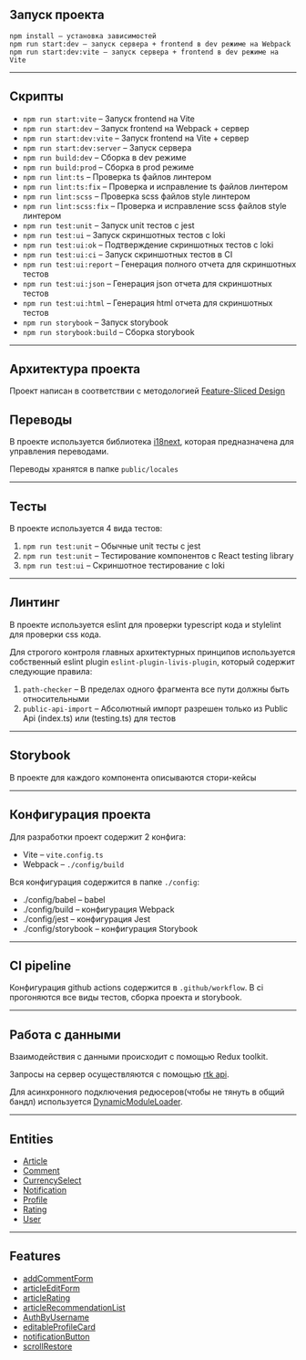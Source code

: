 ## Запуск проекта

```
npm install – установка зависимостей
npm run start:dev – запуск сервера + frontend в dev режиме на Webpack
npm run start:dev:vite – запуск сервера + frontend в dev режиме на Vite
```

----

## Скрипты

- `npm run start:vite` – Запуск frontend на Vite
- `npm run start:dev` – Запуск frontend на Webpack + сервер
- `npm run start:dev:vite` – Запуск frontend на Vite + сервер
- `npm run start:dev:server` – Запуск сервера
- `npm run build:dev` – Сборка в dev режиме
- `npm run build:prod` – Сборка в prod режиме
- `npm run lint:ts` – Проверка ts файлов линтером
- `npm run lint:ts:fix` – Проверка и исправление ts файлов линтером
- `npm run lint:scss` – Проверка scss файлов style линтером
- `npm run lint:scss:fix` – Проверка и исправление scss файлов style линтером
- `npm run test:unit` – Запуск unit тестов с jest
- `npm run test:ui` – Запуск скриншотных тестов с loki
- `npm run test:ui:ok` – Подтверждение скриншотных тестов с loki
- `npm run test:ui:ci` – Запуск скриншотных тестов в CI
- `npm run test:ui:report` – Генерация полного отчета для скриншотных тестов
- `npm run test:ui:json` – Генерация json отчета для скриншотных тестов
- `npm run test:ui:html` – Генерация html отчета для скриншотных тестов
- `npm run storybook` – Запуск storybook
- `npm run storybook:build` – Сборка storybook

----

## Архитектура проекта
Проект написан в соответствии с методологией [Feature-Sliced Design](https://feature-sliced.design/ru/)

## Переводы
В проекте используется библиотека [i18next](https://www.i18next.com/), которая предназначена для управления переводами.

Переводы хранятся в папке `public/locales`

----

## Тесты

В проекте используется 4 вида тестов:
1) `npm run test:unit` – Обычные unit тесты с jest
2) `npm run test:unit` – Тестирование компонентов с React testing library
3) `npm run test:ui` – Скриншотное тестирование с loki

----

## Линтинг

В проекте используется eslint для проверки typescript кода и stylelint для проверки css кода.

Для строгого контроля главных архитектурных принципов используется собственный eslint plugin `eslint-plugin-livis-plugin`,
который содержит следующие правила:
1) `path-checker` – В пределах одного фрагмента все пути должны быть относительными
2) `public-api-import` – Абсолютный импорт разрешен только из Public Api (index.ts) или (testing.ts) для тестов

----

## Storybook

В проекте для каждого компонента описываются стори-кейсы

----

## Конфигурация проекта

Для разработки проект содержит 2 конфига:
- Vite – `vite.config.ts`
- Webpack – `./config/build`

Вся конфигурация содержится в папке `./config`:
- ./config/babel – babel
- ./config/build – конфигурация Webpack
- ./config/jest – конфигурация Jest
- ./config/storybook – конфигурация Storybook

----

## CI pipeline

Конфигурация github actions содержится в `.github/workflow`.
В ci прогоняются все виды тестов, сборка проекта и storybook.

----

## Работа с данными

Взаимодействия с данными происходит с помощью Redux toolkit.

Запросы на сервер осуществляются с помощью [rtk api](src/shared/api/rtkApi.ts). 

Для асинхронного подключения редюсеров(чтобы не тянуть в общий бандл) используется [DynamicModuleLoader](src/shared/lib/components/DynamicModuleLoader.tsx).

----

## Entities

- [Article](/src/entities/Article/README.md)
- [Comment](/src/entities/Comment/README.md)
- [CurrencySelect](src/entities/CurrencySelect/README.md)
- [Notification](src/entities/Notification/README.md)
- [Profile](src/entities/Profile/README.md)
- [Rating](src/entities/Rating/README.md)
- [User](src/entities/User/README.md)

----

## Features

- [addCommentForm](src/features/addCommentForm)
- [articleEditForm](src/features/articleEditForm)
- [articleRating](src/features/articleRating)
- [articleRecommendationList](src/features/articleRecommendationList)
- [AuthByUsername](src/features/AuthByUsername)
- [editableProfileCard](src/features/editableProfileCard)
- [notificationButton](src/features/notificationButton)
- [scrollRestore](src/features/scrollRestore)

